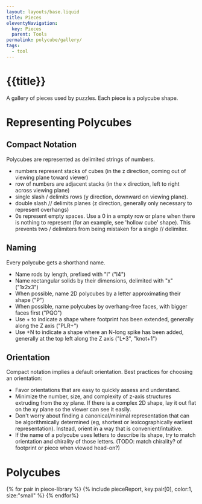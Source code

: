 ```yaml
---
layout: layouts/base.liquid
title: Pieces
eleventyNavigation:
  key: Pieces
  parent: Tools
permalink: polycube/gallery/
tags:
  - tool
---
```

# {{title}}
A gallery of pieces used by puzzles. Each piece is a polycube shape.

# Representing Polycubes
## Compact Notation
Polycubes are represented as delimited strings of numbers.
* numbers represent stacks of cubes (in the z direction, coming out of viewing plane toward viewer)
* row of numbers are adjacent stacks (in the x direction, left to right across viewing plane)
* single slash / delimits rows (y direction, downward on viewing plane).
* double slash // delimits planes (z direction, generally only necessary to represent overhangs)
* 0s represent empty spaces. Use a 0 in a empty row or plane when there is nothing to represent (for an example, see 'hollow cube' shape). This prevents two / delimiters from being mistaken for a single // delimiter.

## Naming
Every polycube gets a shorthand name.
* Name rods by length, prefixed with "I" ("I4")
* Name rectangular solids by their dimensions, delimited with "x" ("1x2x3")
* When possible, name 2D polycubes by a letter approximating their shape ("P")
* When possible, name polycubes by overhang-free faces, with bigger faces first ("PQO")
* Use + to indicate a shape where footprint has been extended, generally along the Z axis ("PLR+")
* Use +N to indicate a shape where an N-long spike has been added, generally at the top left along the Z axis ("L+3", "knot+1")

## Orientation
Compact notation implies a default orientation. Best practices for choosing an orientation:
* Favor orientations that are easy to quickly assess and understand.
* Minimize the number, size, and complexity of z-axis structures extruding from the xy plane. If there is a complex 2D shape, lay it out flat on the xy plane so the viewer can see it easily.
* Don't worry about finding a canonical/minimal representation that can be algorithmically determined (eg, shortest or lexicographically earliest representation). Instead, orient in a way that is convenient/intuitive.
* If the name of a polycube uses letters to describe its shape, try to match orientation and chirality of those letters. (TODO: match chirality? of footprint or piece when viewed head-on?)

# Polycubes

{% for pair in piece-library %}
  {% include pieceReport, key:pair[0], color:1, size:"small" %}
{% endfor%}


